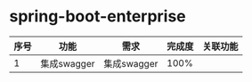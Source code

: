 # spring-boot-enterprise

|序号|功能|需求|完成度|关联功能|
|---|---|---|---|---|
|1|集成swagger|集成swagger|100%||


